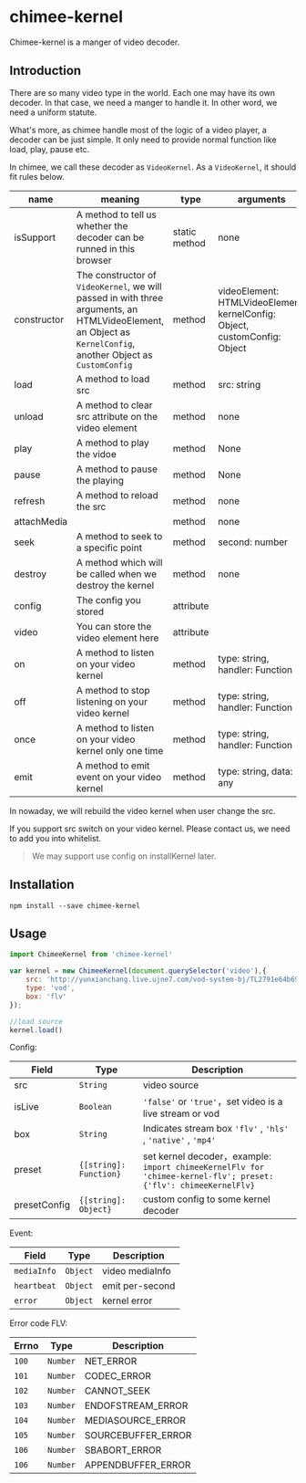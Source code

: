 # chimee-kernel

Chimee-kernel is a manger of video decoder.

## Introduction

There are so many video type in the world. Each one may have its own decoder. In that case, we need a manger to handle it. In other word, we need a uniform statute.

What's more, as chimee handle most of the logic of a video player, a decoder can be just simple. It only need to provide normal function like load, play, pause etc.

In chimee, we call these decoder as `VideoKernel`. As a `VideoKernel`, it should fit rules below.

| name        | meaning                                  | type          | arguments                                | note                   |
| ----------- | ---------------------------------------- | ------------- | ---------------------------------------- | ---------------------- |
| isSupport   | A method to tell us whether the decoder can be runned in this browser | static method | none                                     | Must be a staic method |
| constructor | The constructor of `VideoKernel`, we will passed in with three arguments, an HTMLVideoElement, an Object as `KernelConfig`, another Object as `CustomConfig` | method        | videoElement: HTMLVideoElement, kernelConfig: Object, customConfig: Object |                        |
| load        | A method to load src                     | method        | src: string                              |                        |
| unload      | A method to clear src attribute on the video element | method        | none                                     |                        |
| play        | A method to play the vidoe               | method        | None                                     |                        |
| pause       | A method to pause the playing            | method        | None                                     |                        |
| refresh     | A method to reload the src               | method        | none                                     |                        |
| attachMedia |                                          | method        | none                                     |                        |
| seek        | A method to seek to a specific point     | method        | second: number                           |                        |
| destroy     | A method which will be called when we destroy the kernel | method        | none                                     |                        |
| config      | The config you stored                    | attribute     |                                          |                        |
| video       | You can store the video element here     | attribute     |                                          |                        |
| on          | A method to listen on your video kernel  | method        | type: string, handler: Function          |                        |
| off         | A method to stop listening on your video kernel | method        | type: string, handler: Function          |                        |
| once        | A method to listen on your video kernel only one time | method        | type: string, handler: Function          |                        |
| emit        | A method to emit event on your video kernel | method        | type: string, data: any                  |                        |

In nowaday, we will rebuild the video kernel when user change the src.

If you support src switch on your video kernel. Please contact us, we need to add you into whitelist.

> We may support use config on installKernel later.

## Installation

```
npm install --save chimee-kernel
```
## Usage
```javascript
import ChimeeKernel from 'chimee-kernel'

var kernel = new ChimeeKernel(document.querySelector('video'),{
    src: 'http://yunxianchang.live.ujne7.com/vod-system-bj/TL2791e64b69ea0bea234c284c694986aa.flv',
    type: 'vod',
    box: 'flv'
});

//load source
kernel.load()
```

Config:

| Field        | Type                   | Description                              |
| ------------ | ---------------------- | ---------------------------------------- |
| src          | `String`               | video source                             |
| isLive       | `Boolean`              | `'false'` or `'true'`，set video is a live stream or vod |
| box          | `String`               | Indicates stream box `'flv'` , `'hls'` , `'native'` , `'mp4'` |
| preset       | `{[string]: Function}` | set kernel decoder，example: `import chimeeKernelFlv for 'chimee-kernel-flv'; preset:{'flv': chimeeKernelFlv}` |
| presetConfig | `{[string]: Object}`   | custom config to some kernel decoder     |

Event:

| Field       | Type     | Description      |
| ----------- | -------- | ---------------- |
| `mediaInfo` | `Object` | video  mediaInfo |
| `heartbeat` | `Object` | emit per-second  |
| `error`     | `Object` | kernel error     |

Error code FLV:

| Errno | Type     | Description        |
| ----- | -------- | ------------------ |
| `100` | `Number` | NET_ERROR          |
| `101` | `Number` | CODEC_ERROR        |
| `102` | `Number` | CANNOT_SEEK        |
| `103` | `Number` | ENDOFSTREAM_ERROR  |
| `104` | `Number` | MEDIASOURCE_ERROR  |
| `105` | `Number` | SOURCEBUFFER_ERROR |
| `106` | `Number` | SBABORT_ERROR      |
| `106` | `Number` | APPENDBUFFER_ERROR |
